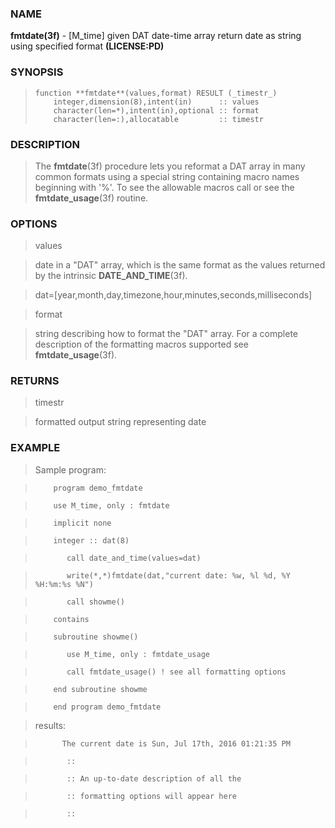 ### NAME

**fmtdate(3f)** \- [M_time] given DAT date-time array return date as string using specified format **(LICENSE:PD)**

### SYNOPSIS

>     function **fmtdate**(values,format) RESULT (_timestr_)
>         integer,dimension(8),intent(in)      :: values
>         character(len=*),intent(in),optional :: format
>         character(len=:),allocatable         :: timestr

### DESCRIPTION

> The **fmtdate**(3f) procedure lets you reformat a DAT array in many common
formats using a special string containing macro names beginning with '%'. To
see the allowable macros call or see the **fmtdate_usage**(3f) routine.

### OPTIONS

> values

> date in a "DAT" array, which is the same format as the values returned by
the intrinsic **DATE_AND_TIME**(3f).

>

> dat=[year,month,day,timezone,hour,minutes,seconds,milliseconds]

>

> format

> string describing how to format the "DAT" array. For a complete description
of the formatting macros supported see **fmtdate_usage**(3f).

### RETURNS

> timestr

>

> formatted output string representing date

### EXAMPLE

> Sample program:

>  
>  
>         program demo_fmtdate

>         use M_time, only : fmtdate

>         implicit none

>         integer :: dat(8)

>            call date_and_time(values=dat)

>            write(*,*)fmtdate(dat,"current date: %w, %l %d, %Y %H:%m:%s %N")

>            call showme()

>         contains

>         subroutine showme()

>            use M_time, only : fmtdate_usage

>            call fmtdate_usage() ! see all formatting options

>         end subroutine showme

>         end program demo_fmtdate

>  
>  
>  
>

> results:

>  
>  
>           The current date is Sun, Jul 17th, 2016 01:21:35 PM

>            ::

>            :: An up-to-date description of all the

>            :: formatting options will appear here

>            ::

>  
>  
>  

